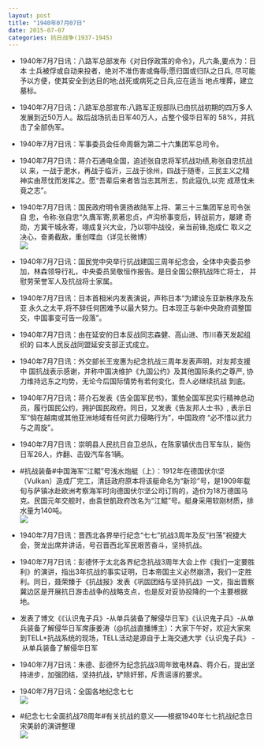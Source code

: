 ```yaml
---
layout: post
title: "1940年07月07日"
date: 2015-07-07
categories: 抗日战争(1937-1945)
---
```


<meta name="referrer" content="no-referrer" />

- 1940年7月7日讯：八路军总部发布《对日俘政策的命令》，凡六条,要点为：日本 士兵被俘或自动来投者，绝对不准伤害或侮辱;愿归国或归队之日兵, 尽可能予以方便，使其安全到达目的地;战死或病死之日兵,应在适当 地点埋葬，建立墓标。 

- 1940年7月7日讯：八路军总部宣布:八路军正规部队已由抗战初期的四万多人发展到近50万人。敌后战场抗击日军40万人，占整个侵华日军的 58%，并抗击了全部伪军。 

- 1940年7月7日讯：军事委员会任命周磐为第二十六集团军总司令。  

- 1940年7月7日讯：蒋介石通电全国，追述张自忠将军抗战功绩,称张自忠抗战以 来，一战于淝水，再战于临沂，三战于徐州，四战于随枣，三民主义之精 神实由荩忱而发挥之。愿“吾辈后来者皆当志其所志，剪此寇仇,以完 成荩忱未竟之志”。 

- 1940年7月7日讯：国民政府明令褒扬故陆军上将、第三十三集团军总司令张自 忠，令称:张自忠“久膺军寄,夙著忠贞，卢沟桥事变后，转战前方，屡建 奇勋，方冀干城永寄，翊成复兴大业，乃以鄂中战役，亲当前锋,抱成仁 取义之决心，奋勇截敌，重创喋血（详见长微博） <br/><img src="https://ww1.sinaimg.cn/large/aca367d8jw1etud5nk6jkj20c809zq45.jpg" />

- 1940年7月7日讯：国民党中央举行抗战建国三周年纪念会，全体中央委员参加，林森领导行礼，中央委员吴敬恒作报告。是日全国公祭抗战阵亡将士， 并慰劳荣誉军人及抗战将士家属。 

- 1940年7月7日讯：日本首相米内发表演说，声称日本“为建设东亚新秩序及东亚 永久之太平,将不辞任何困难予以最大努力。日本现正与新中央政府调整国交，中国事变可告一段落”。 

- 1940年7月7日讯：由在延安的日本反战同志森健、高山进、市川春天发起组织的 曰本人民反战同盟延安支部正式成立。 

- 1940年7月7日讯：外交部长王宠惠为纪念抗战三周年发表声明，对友邦支援中 国抗战表示感谢，并称中国决维护《九国公约》及其他国际条约之尊严, 协力维持远东之均势，无论今后国际情势有若何变化，吾人必继续抗战 到底。  

- 1940年7月7日讯：蒋介石发表《告全国军民书》，策勉全国军民实行精神总动员，履行国民公约，拥护国民政府。同日，又发表《告友邦人士书》, 表示日军“倘在越南或其他亚洲地域有任何武力侵略行为”，中国政府 “必不惜以武力与之周旋”。 

- 1940年7月7日讯：崇明县人民抗日自卫总队，在陈家镇伏击日军车队，毙伤日军26人，炸翻、击毁汽车各1辆。 

- #抗战装备#中国海军“江鲲”号浅水炮艇（上）：1912年在德国伏尔坚（Vulkan）造成厂完工，清廷政府原本将该艇命名为“新珍”号，是1909年载旬与萨镇冰赴欧洲考察海军时向德国伏尔坚公司订购的，造价为18万德国马克。民国元年交舰时，由袁世凱政府改名为“江鯤”号。艇身采用软刚材质，排水量为140吨。 <br/><img src="https://ww3.sinaimg.cn/large/aca367d8jw1ettzaoblv4j20b4069wev.jpg" />

- 1940年7月7日讯：晋西北各界举行纪念“七七”抗战3周年及反“扫荡”祝捷大会，贺龙出席并讲话，号召晋西北军民艰苦奋斗，坚持抗战。 

- 1940年7月7日讯：彭德怀于太北各界纪念抗战3周年大会上作《我们一定要胜利》的演讲，指出3年抗战的事实证明，日本帝国主义必然崩溃，我们一定胜利。同日，聂荣臻于《抗战报》发表《巩固团结与坚持抗战》一文，指出晋察冀边区是开展抗日游击战争的战略支点，也是反对妥协投降的一个主要根据地。 

- 发表了博文《《认识鬼子兵》-从单兵装备了解侵华日军》《认识鬼子兵》-从单兵装备了解侵华日军席康姜涛（@抗战直播博主）：大家下午好，欢迎大家来到TELL+抗战系统的现场，TELL活动是源自于上海交通大学《认识鬼子兵》&nbsp;-&nbsp;从单兵装备了解侵华日军 

- 1940年7月7日讯：朱德、彭德怀为纪念抗战3周年致电林森、蒋介石，提出坚持进步，加强团结，坚持抗战，铲除奸邪，斥责谣诼的要求。 

- 1940年7月7日讯：全国各地纪念七七 <br/><img src="https://ww2.sinaimg.cn/large/aca367d8jw1ettuxsncjij20m5080gn4.jpg" />

- #纪念七七全面抗战78周年#有关抗战的意义——根据1940年七七抗战纪念日宋美龄的演讲整理 <br/><img src="https://ww3.sinaimg.cn/large/aca367d8gw1etttyx7xz6j20c82f4h5s.jpg" />

